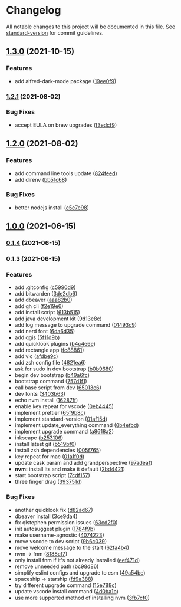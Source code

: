 # Changelog

All notable changes to this project will be documented in this file. See [standard-version](https://github.com/conventional-changelog/standard-version) for commit guidelines.

## [1.3.0](https://github.com/stdavis/dotfiles/compare/v1.2.1...v1.3.0) (2021-10-15)


### Features

* add alfred-dark-mode package ([19ee0f9](https://github.com/stdavis/dotfiles/commit/19ee0f9ecab644854cc9e9dd7f1d673915d3aa2b))

### [1.2.1](https://github.com/stdavis/dotfiles/compare/v1.2.0...v1.2.1) (2021-08-02)


### Bug Fixes

* accept EULA on brew upgrades ([f3edcf9](https://github.com/stdavis/dotfiles/commit/f3edcf9126fba83de52624e1bdbe255bae41acd6))

## [1.2.0](https://github.com/stdavis/dotfiles/compare/v1.1.0...v1.2.0) (2021-08-02)


### Features

* add command line tools update ([824feed](https://github.com/stdavis/dotfiles/commit/824feed8e41b93a17e26f7ed13f2253dce8004bb))
* add direnv ([bb51c68](https://github.com/stdavis/dotfiles/commit/bb51c687b0e6df5ea3172e47b18f2ee8e921b5cd))


### Bug Fixes

* better nodejs install ([c5e7e98](https://github.com/stdavis/dotfiles/commit/c5e7e983ffb2771fb79f80195e1f5cf2b2c0ffef))

## [1.0.0](https://github.com/stdavis/dotfiles/compare/v0.1.4...v1.0.0) (2021-06-15)

### [0.1.4](https://github.com/stdavis/dotfiles/compare/v0.1.3...v0.1.4) (2021-06-15)

### 0.1.3 (2021-06-15)


### Features

* add .gitconfig ([c5990d9](https://github.com/stdavis/dotfiles/commit/c5990d90f51fc87c837ad0c01cf4122e90913a03))
* add bitwarden ([3de2db6](https://github.com/stdavis/dotfiles/commit/3de2db68390959fac6d7a41f03c41153edc0b2fa))
* add dbeaver ([aaa82b0](https://github.com/stdavis/dotfiles/commit/aaa82b0809e7e4674b783f1be5d4c14ae3c29f0c))
* add gh cli ([f2e19e6](https://github.com/stdavis/dotfiles/commit/f2e19e63d07812a6832db4f47efe7ca064cb345f))
* add install script ([613b515](https://github.com/stdavis/dotfiles/commit/613b5155248a6909e92fd8c7af8edc62039485d7))
* add java development kit ([9d13e8c](https://github.com/stdavis/dotfiles/commit/9d13e8ca51f1db075f22b5eeecf093465c6d59cc))
* add log message to upgrade command ([01493c9](https://github.com/stdavis/dotfiles/commit/01493c97f26e48fc0c897b9e53fd35ad9a6801fb))
* add nerd font ([6da6d35](https://github.com/stdavis/dotfiles/commit/6da6d35a78259907db453f55a197f9ce9fe2278c))
* add qgis ([5f11d9b](https://github.com/stdavis/dotfiles/commit/5f11d9bcd08008bfe19c72b1bd3e573ce2163833))
* add quicklook plugins ([b4c4e6e](https://github.com/stdavis/dotfiles/commit/b4c4e6ebc259f5e1419dbc0d1d1e777ba37034ec))
* add rectangle app ([fc88861](https://github.com/stdavis/dotfiles/commit/fc88861c2a1d1421af2033b6d0f30b6f6dbdbca7))
* add vlc ([afdbe9c](https://github.com/stdavis/dotfiles/commit/afdbe9cf016de076b16a2911a8a0b1cedba92f6a))
* add zsh config file ([4821ea6](https://github.com/stdavis/dotfiles/commit/4821ea6b4181843aedf9e002ee5855b8859a4cfa))
* ask for sudo in dev bootstrap ([b0b9680](https://github.com/stdavis/dotfiles/commit/b0b96803c88569977314d3fbfdf031f2720a112e))
* begin dev bootstrap ([b49a6fc](https://github.com/stdavis/dotfiles/commit/b49a6fc7d11a0e166c892546d32b38bef7de80ac))
* bootstrap command ([757d1f1](https://github.com/stdavis/dotfiles/commit/757d1f108341a3b07c65ea0552027d30f0eb0f55))
* call base script from dev ([65013e6](https://github.com/stdavis/dotfiles/commit/65013e695949649cee4ca311ea7750f5afb99fdd))
* dev fonts ([3403b63](https://github.com/stdavis/dotfiles/commit/3403b638920b14f0e9b7907b9316d977e6d136a4))
* echo nvm install ([16287ff](https://github.com/stdavis/dotfiles/commit/16287ff5ce272a6d32ba613f3996caebbf25d5db))
* enable key repeat for vscode ([0eb4445](https://github.com/stdavis/dotfiles/commit/0eb44452591dc701d4808f08c363fd56182c15bb))
* implement prettier ([65f9b8c](https://github.com/stdavis/dotfiles/commit/65f9b8c568f158952f9442b0484401af256af244))
* implement standard-version ([01af15d](https://github.com/stdavis/dotfiles/commit/01af15d0d165a85d9f258b16315444bd9e40d367))
* implement update_everything command ([8b4efbd](https://github.com/stdavis/dotfiles/commit/8b4efbdf3854fb908a85e1c92ef04141547b3538))
* implement upgrade command ([a8618a2](https://github.com/stdavis/dotfiles/commit/a8618a21e893684926a67bd6b6183726529fcadb))
* inkscape ([b253106](https://github.com/stdavis/dotfiles/commit/b25310676705590366f108e2de6814c86abf2311))
* install latest git ([b519bf0](https://github.com/stdavis/dotfiles/commit/b519bf0ef250e3161945a5be94645851f6a93d71))
* install zsh dependencies ([005f765](https://github.com/stdavis/dotfiles/commit/005f765da737607926b73589266f4783232c8dcd))
* key repeat for mac ([01a1f0d](https://github.com/stdavis/dotfiles/commit/01a1f0d7b68e52aedc6375a96a02fae8dd5b427f))
* update cask param and add grandperspective ([97adeaf](https://github.com/stdavis/dotfiles/commit/97adeaf4f04fc33b2ecc2fe2f064423a899da841))
* **nvm:** install lts and make it default ([2bd4421](https://github.com/stdavis/dotfiles/commit/2bd4421dc38a48dee5d3665f151d8a58759b5574))
* start bootstrap script ([7cdf157](https://github.com/stdavis/dotfiles/commit/7cdf1572e9d466855dc1746b7b00a006bb1db839))
* three finger drag ([393751d](https://github.com/stdavis/dotfiles/commit/393751d9b1a27cf55f934448c473ce2bcd7a25e9))


### Bug Fixes

* another quicklook fix ([d82ad67](https://github.com/stdavis/dotfiles/commit/d82ad674a5b457186e5489bd837a771793e29661))
* dbeaver install ([3ce9da4](https://github.com/stdavis/dotfiles/commit/3ce9da4e1e3ddf6036df4d30fe6ed9e1a2c15219))
* fix qlstephen permission issues ([63cd2f0](https://github.com/stdavis/dotfiles/commit/63cd2f00dd99d3e979d09bfe5ceb2d1becad192c))
* init autosuggest plugin ([1784f9b](https://github.com/stdavis/dotfiles/commit/1784f9b009b24e0f76452d3800db2e8ce5030b0d))
* make username-agnostic ([4074223](https://github.com/stdavis/dotfiles/commit/4074223abd6942f389ce017ba11e2ee0f33a92be))
* move vscode to dev script ([9b6c039](https://github.com/stdavis/dotfiles/commit/9b6c039118f64ca06994f0e4c77c1492fca6901f))
* move welcome message to the start ([62fa4b4](https://github.com/stdavis/dotfiles/commit/62fa4b491fc75c7fa01b4e11951f5f82f4516385))
* nvm -> fnm ([8188cf7](https://github.com/stdavis/dotfiles/commit/8188cf737bab2909333de6629ce4d22535c18a74))
* only install fnm if it's not already installed ([eef471d](https://github.com/stdavis/dotfiles/commit/eef471d9b99c648c9120df80e2d05b561a2ac58d))
* remove unneeded path ([bc98d86](https://github.com/stdavis/dotfiles/commit/bc98d8640a1c668aa968e162f0e8499444ec1902))
* simplify eslint configs and upgrade to esm ([49a54be](https://github.com/stdavis/dotfiles/commit/49a54bec8e4ccf56acbb895db835d5bf8a65fcd9))
* spaceship -> starship ([fd9a388](https://github.com/stdavis/dotfiles/commit/fd9a38836561abec17a6c7fa0146dec0c5fdb544))
* try different upgrade command ([15e788c](https://github.com/stdavis/dotfiles/commit/15e788cc0408e368a3713775f848b7f86c5f2426))
* update vscode install command ([4d0ba1b](https://github.com/stdavis/dotfiles/commit/4d0ba1ba5e60308ed3749d2f72346f5230384350))
* use more supported method of installing nvm ([3fb7cf0](https://github.com/stdavis/dotfiles/commit/3fb7cf02dc972f5415c22d363629221b9ec2aaea))
